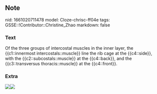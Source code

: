 ## Note
nid: 1661020711478
model: Cloze-chrisc-ff04e
tags: GSSE::!Contributor::Christine_Zhao
markdown: false

### Text
<div>
  <div>
    <div>
      <div>
        Of the three groups of intercostal muscles in the inner
        layer, the {{c1::innermost intercostals::muscle}} line the
        rib cage at the {{c4::side}}, with the
        {{c2::subcostals::muscle}} at the {{c4::back}}, and the
        {{c3::transversus thoracis::muscle}} at the {{c4::front}}.
      </div>
    </div>
  </div>
</div>

### Extra
<img src= 
"Screen%20Shot%202021-06-01%20at%2011.15.50%20am-9ded30d44011d93da280f8394f5215a01f5fb5ee.png"><img src="Screen%20Shot%202021-06-01%20at%2011.15.11%20am-c5b605db9f385eb5770fee491410b4e4ee47fa1a.png">
